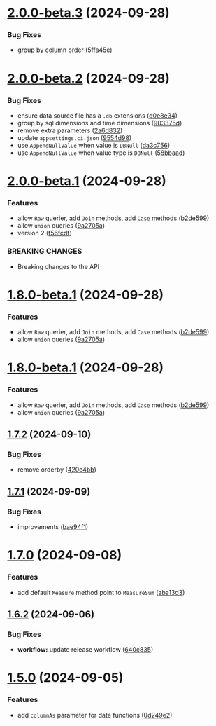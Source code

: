 # [2.0.0-beta.3](https://github.com/villagers/querier/compare/v2.0.0-beta.2...v2.0.0-beta.3) (2024-09-28)


### Bug Fixes

* group by column order ([5ffa45e](https://github.com/villagers/querier/commit/5ffa45e5b2464b406079be0b43436cbfd5580294))

# [2.0.0-beta.2](https://github.com/villagers/querier/compare/v2.0.0-beta.1...v2.0.0-beta.2) (2024-09-28)


### Bug Fixes

* ensure data source file has a `.db` extensions ([d0e8e34](https://github.com/villagers/querier/commit/d0e8e34d9eceb2419f6a7060300271903e6e6cb6))
* group by sql dimensions and time dimensions ([903375d](https://github.com/villagers/querier/commit/903375d0c32f114a06bf4e638f190b8ec87ea34a))
* remove extra parameters ([2a6d832](https://github.com/villagers/querier/commit/2a6d83241915e80734055c6a5ac1c9f49342da3b))
* update `appsettings.ci.json` ([9554d98](https://github.com/villagers/querier/commit/9554d98021122228f206f5c91e9afcf5115a8de2))
* use `AppendNullValue` when value is `DBNull` ([da3c756](https://github.com/villagers/querier/commit/da3c75636906975f5af1ecc9ee012a66f11cacf2))
* use `AppendNullValue` when value type is `DBNull` ([58bbaad](https://github.com/villagers/querier/commit/58bbaadec515684be5a84c6d74a4d31a0eb40074))

# [2.0.0-beta.1](https://github.com/villagers/querier/compare/v1.7.2...v2.0.0-beta.1) (2024-09-28)


### Features

* allow `Raw` querier, add `Join` methods, add `Case` methods ([b2de599](https://github.com/villagers/querier/commit/b2de599441ad6027d21854cbc31c6aa90a48bb8a))
* allow `union` queries ([9a2705a](https://github.com/villagers/querier/commit/9a2705a8200e31daef86600329384a3532e216bf))
* version  2 ([f56fcdf](https://github.com/villagers/querier/commit/f56fcdfd322655a2a1cda79dc98ae8f07ee39160))


### BREAKING CHANGES

* Breaking changes to the API

# [1.8.0-beta.1](https://github.com/villagers/querier/compare/v1.7.2...v1.8.0-beta.1) (2024-09-28)


### Features

* allow `Raw` querier, add `Join` methods, add `Case` methods ([b2de599](https://github.com/villagers/querier/commit/b2de599441ad6027d21854cbc31c6aa90a48bb8a))
* allow `union` queries ([9a2705a](https://github.com/villagers/querier/commit/9a2705a8200e31daef86600329384a3532e216bf))

# [1.8.0-beta.1](https://github.com/villagers/querier/compare/v1.7.2...v1.8.0-beta.1) (2024-09-28)


### Features

* allow `Raw` querier, add `Join` methods, add `Case` methods ([b2de599](https://github.com/villagers/querier/commit/b2de599441ad6027d21854cbc31c6aa90a48bb8a))
* allow `union` queries ([9a2705a](https://github.com/villagers/querier/commit/9a2705a8200e31daef86600329384a3532e216bf))

## [1.7.2](https://github.com/villagers/querier/compare/v1.7.1...v1.7.2) (2024-09-10)


### Bug Fixes

* remove orderby ([420c4bb](https://github.com/villagers/querier/commit/420c4bbd2ef27f1a8ad53cf394ad9e2d29cd6747))

## [1.7.1](https://github.com/villagers/querier/compare/v1.7.0...v1.7.1) (2024-09-09)


### Bug Fixes

* improvements ([bae94f1](https://github.com/villagers/querier/commit/bae94f16406a9f46bbfc79e220685a9005639308))

# [1.7.0](https://github.com/villagers/querier/compare/v1.6.2...v1.7.0) (2024-09-08)


### Features

* add default `Measure` method point to `MeasureSum` ([aba13d3](https://github.com/villagers/querier/commit/aba13d3764eaedf991fac7885acd4f2b0a2dad34))

## [1.6.2](https://github.com/villagers/querier/compare/v1.6.1...v1.6.2) (2024-09-06)


### Bug Fixes

* **workflow:** update release workflow ([640c835](https://github.com/villagers/querier/commit/640c835e45d5d615e58a9485975c29533af01ba1))

# [1.5.0](https://github.com/villagers/querier/compare/v1.4.2...v1.5.0) (2024-09-05)


### Features

* add `columnAs` parameter for date functions ([0d249e2](https://github.com/villagers/querier/commit/0d249e21e8eac049f8effc321c820187d890af3a))
